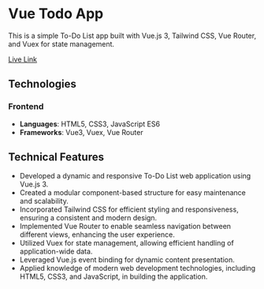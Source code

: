 # Vue Todo App
This is a simple To-Do List app built with Vue.js 3, Tailwind CSS, Vue Router, and Vuex for state management.

[Live Link](https://job-board-app-mern.netlify.app/)

## Technologies

### Frontend
* **Languages**: HTML5, CSS3, JavaScript ES6
* **Frameworks**: Vue3, Vuex, Vue Router



## Technical Features

- Developed a dynamic and responsive To-Do List web application using Vue.js 3.
- Created a modular component-based structure for easy maintenance and scalability.
- Incorporated Tailwind CSS for efficient styling and responsiveness, ensuring a consistent and modern design.
- Implemented Vue Router to enable seamless navigation between different views, enhancing the user experience.
- Utilized Vuex for state management, allowing efficient handling of application-wide data.
- Leveraged Vue.js event binding for dynamic content presentation.
- Applied knowledge of modern web development technologies, including HTML5, CSS3, and JavaScript, in building the application.
